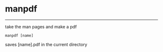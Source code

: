 # manpdf
________
take the man pages and make a pdf

```
manpdf [name]
```

saves [name].pdf in the current directory
